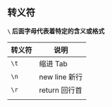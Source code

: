 ## 转义符

**`\` 后面字母代表着特定的含义或格式**


|转义符|说明|
|---|---|
| `\t` | 缩进 Tab |
| `\n` | new line 新行 |
| `\r` | return 回行首 |
|||

